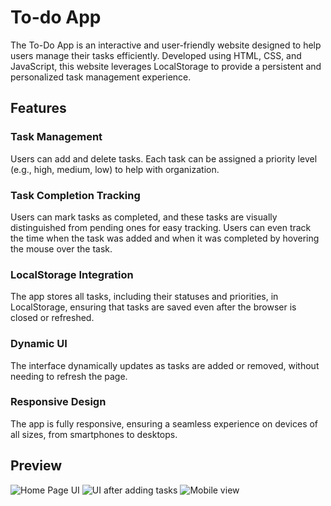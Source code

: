 # To-do App
The To-Do App is an interactive and user-friendly website designed to help users manage their tasks efficiently. Developed using HTML, CSS, and JavaScript, this website leverages LocalStorage to provide a persistent and personalized task management experience.


## Features
### Task Management 
Users can add and delete tasks. Each task can be assigned a priority level (e.g., high, medium, low) to help with organization.

### Task Completion Tracking 
Users can mark tasks as completed, and these tasks are visually distinguished from pending ones for easy tracking. Users can even track the time when the task was added and when it was completed by hovering the mouse over the task.

### LocalStorage Integration 
The app stores all tasks, including their statuses and priorities, in LocalStorage, ensuring that tasks are saved even after the browser is closed or refreshed.

### Dynamic UI 
The interface dynamically updates as tasks are added or removed, without needing to refresh the page.

### Responsive Design 
The app is fully responsive, ensuring a seamless experience on devices of all sizes, from smartphones to desktops.

## Preview
![Home Page UI](https://github.com/user-attachments/assets/0f80a2f6-1fcf-4d82-980e-8a18d94c37c1)
![UI after adding tasks](https://github.com/user-attachments/assets/1a79c0b2-cbe6-4959-ab3c-bf0a0c24f05c)
![Mobile view](https://github.com/user-attachments/assets/ade5ecbb-6211-4ed3-9bda-9a2909ae2c40)
